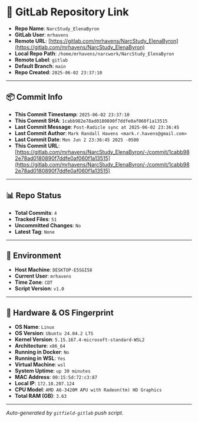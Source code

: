 # 🔗 GitLab Repository Link

- **Repo Name**: `NarcStudy_ElenaByron`
- **GitLab User**: `mrhavens`
- **Remote URL**: [https://gitlab.com/mrhavens/NarcStudy_ElenaByron](https://gitlab.com/mrhavens/NarcStudy_ElenaByron)
- **Local Repo Path**: `/home/mrhavens/narcwork/NarcStudy_ElenaByron`
- **Remote Label**: `gitlab`
- **Default Branch**: `main`
- **Repo Created**: `2025-06-02 23:37:10`

---

## 📦 Commit Info

- **This Commit Timestamp**: `2025-06-02 23:37:10`
- **This Commit SHA**: `1cabb982e78ad0180890f7ddfe0af060f1a13515`
- **Last Commit Message**: `Post-Radicle sync at 2025-06-02 23:36:45`
- **Last Commit Author**: `Mark Randall Havens <mark.r.havens@gmail.com>`
- **Last Commit Date**: `Mon Jun 2 23:36:45 2025 -0500`
- **This Commit URL**: [https://gitlab.com/mrhavens/NarcStudy_ElenaByron/-/commit/1cabb982e78ad0180890f7ddfe0af060f1a13515](https://gitlab.com/mrhavens/NarcStudy_ElenaByron/-/commit/1cabb982e78ad0180890f7ddfe0af060f1a13515)

---

## 📊 Repo Status

- **Total Commits**: `4`
- **Tracked Files**: `51`
- **Uncommitted Changes**: `No`
- **Latest Tag**: `None`

---

## 🧽 Environment

- **Host Machine**: `DESKTOP-E5SGI58`
- **Current User**: `mrhavens`
- **Time Zone**: `CDT`
- **Script Version**: `v1.0`

---

## 🧬 Hardware & OS Fingerprint

- **OS Name**: `Linux`
- **OS Version**: `Ubuntu 24.04.2 LTS`
- **Kernel Version**: `5.15.167.4-microsoft-standard-WSL2`
- **Architecture**: `x86_64`
- **Running in Docker**: `No`
- **Running in WSL**: `Yes`
- **Virtual Machine**: `wsl`
- **System Uptime**: `up 30 minutes`
- **MAC Address**: `00:15:5d:72:c3:87`
- **Local IP**: `172.18.207.124`
- **CPU Model**: `AMD A6-3420M APU with Radeon(tm) HD Graphics`
- **Total RAM (GB)**: `3.63`

---

_Auto-generated by `gitfield-gitlab` push script._
